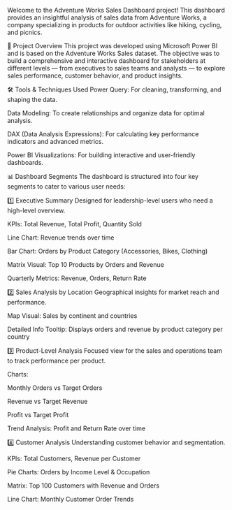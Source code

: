 Welcome to the Adventure Works Sales Dashboard project! This dashboard provides an insightful analysis of sales data from Adventure Works, a company specializing in products for outdoor activities like hiking, cycling, and picnics.

🚀 Project Overview
This project was developed using Microsoft Power BI and is based on the Adventure Works Sales dataset. The objective was to build a comprehensive and interactive dashboard for stakeholders at different levels — from executives to sales teams and analysts — to explore sales performance, customer behavior, and product insights.

🛠 Tools & Techniques Used
Power Query: For cleaning, transforming, and shaping the data.

Data Modeling: To create relationships and organize data for optimal analysis.

DAX (Data Analysis Expressions): For calculating key performance indicators and advanced metrics.

Power BI Visualizations: For building interactive and user-friendly dashboards.

📊 Dashboard Segments
The dashboard is structured into four key segments to cater to various user needs:

1️⃣ Executive Summary
Designed for leadership-level users who need a high-level overview.

KPIs: Total Revenue, Total Profit, Quantity Sold

Line Chart: Revenue trends over time

Bar Chart: Orders by Product Category (Accessories, Bikes, Clothing)

Matrix Visual: Top 10 Products by Orders and Revenue

Quarterly Metrics: Revenue, Orders, Return Rate

2️⃣ Sales Analysis by Location
Geographical insights for market reach and performance.

Map Visual: Sales by continent and countries

Detailed Info Tooltip: Displays orders and revenue by product category per country

3️⃣ Product-Level Analysis
Focused view for the sales and operations team to track performance per product.

Charts:

Monthly Orders vs Target Orders

Revenue vs Target Revenue

Profit vs Target Profit

Trend Analysis: Profit and Return Rate over time

4️⃣ Customer Analysis
Understanding customer behavior and segmentation.

KPIs: Total Customers, Revenue per Customer

Pie Charts: Orders by Income Level & Occupation

Matrix: Top 100 Customers with Revenue and Orders

Line Chart: Monthly Customer Order Trends
